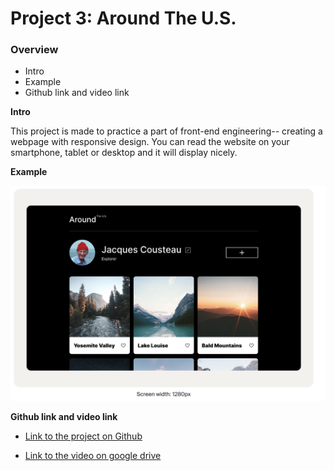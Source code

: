 # Project 3: Around The U.S.

### Overview

- Intro
- Example
- Github link and video link

**Intro**

This project is made to practice a part of front-end engineering-- creating a webpage with responsive design. You can read the website on your smartphone, tablet or desktop and it will display nicely.

**Example**

![screen width: 1280px](/images/demo.png)

**Github link and video link**

- [Link to the project on Github](https://github.com/twoorcas/se_project_aroundtheus)

- [Link to the video on google drive](https://drive.google.com/file/d/1aWP0jURUZBhCqRR0bmRTnmcy1kF3Ibj4/view?usp=drive_link)
